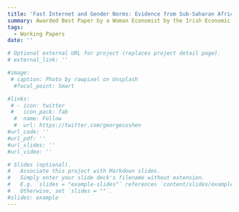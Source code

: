 ```yaml
---
title: 'Fast Internet and Gender Norms: Evidence from Sub-Saharan Africa'
summary: Awarded Best Paper by a Woman Economist by the Irish Economic Association
tags:
  - Working Papers
date: ''

# Optional external URL for project (replaces project detail page).
# external_link: ''

#image:
 # caption: Photo by rawpixel on Unsplash
  #focal_point: Smart

#links:
 # - icon: twitter
 #   icon_pack: fab
  #  name: Follow
  #  url: https://twitter.com/georgecushen
#url_code: ''
#url_pdf: ''
#url_slides: ''
#url_video: ''

# Slides (optional).
#   Associate this project with Markdown slides.
#   Simply enter your slide deck's filename without extension.
#   E.g. `slides = "example-slides"` references `content/slides/example-slides.md`.
#   Otherwise, set `slides = ""`.
#slides: example
---
```


